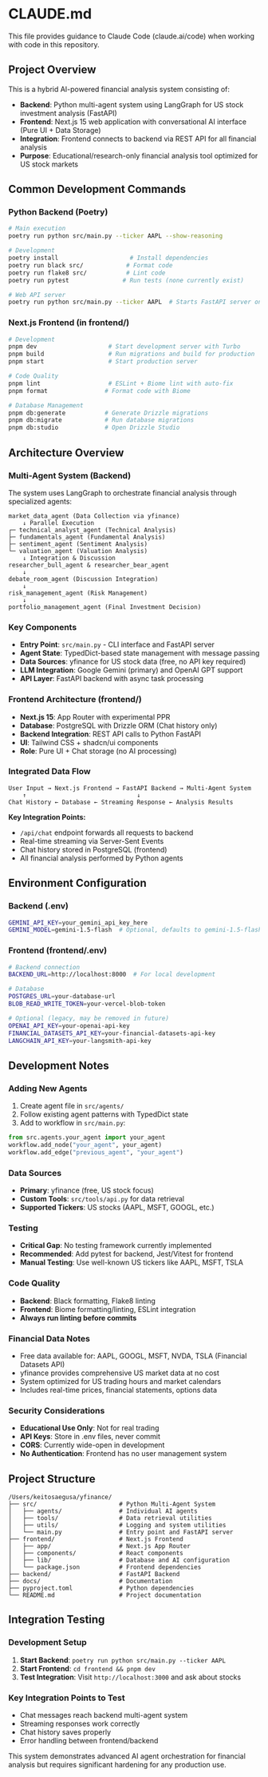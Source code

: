 # CLAUDE.md

This file provides guidance to Claude Code (claude.ai/code) when working with code in this repository.

## Project Overview

This is a hybrid AI-powered financial analysis system consisting of:
- **Backend**: Python multi-agent system using LangGraph for US stock investment analysis (FastAPI)
- **Frontend**: Next.js 15 web application with conversational AI interface (Pure UI + Data Storage)
- **Integration**: Frontend connects to backend via REST API for all financial analysis
- **Purpose**: Educational/research-only financial analysis tool optimized for US stock markets

## Common Development Commands

### Python Backend (Poetry)
```bash
# Main execution
poetry run python src/main.py --ticker AAPL --show-reasoning

# Development
poetry install                    # Install dependencies
poetry run black src/            # Format code
poetry run flake8 src/           # Lint code
poetry run pytest               # Run tests (none currently exist)

# Web API server
poetry run python src/main.py --ticker AAPL  # Starts FastAPI server on port 8000
```

### Next.js Frontend (in frontend/)
```bash
# Development
pnpm dev                    # Start development server with Turbo
pnpm build                  # Run migrations and build for production
pnpm start                  # Start production server

# Code Quality
pnpm lint                   # ESLint + Biome lint with auto-fix
pnpm format                # Format code with Biome

# Database Management
pnpm db:generate           # Generate Drizzle migrations
pnpm db:migrate            # Run database migrations
pnpm db:studio             # Open Drizzle Studio
```

## Architecture Overview

### Multi-Agent System (Backend)
The system uses LangGraph to orchestrate financial analysis through specialized agents:

```
market_data_agent (Data Collection via yfinance)
    ↓ Parallel Execution
┌─ technical_analyst_agent (Technical Analysis)
├─ fundamentals_agent (Fundamental Analysis)  
├─ sentiment_agent (Sentiment Analysis)
└─ valuation_agent (Valuation Analysis)
    ↓ Integration & Discussion
researcher_bull_agent & researcher_bear_agent
    ↓
debate_room_agent (Discussion Integration)
    ↓
risk_management_agent (Risk Management)
    ↓
portfolio_management_agent (Final Investment Decision)
```

### Key Components
- **Entry Point**: `src/main.py` - CLI interface and FastAPI server
- **Agent State**: TypedDict-based state management with message passing
- **Data Sources**: yfinance for US stock data (free, no API key required)
- **LLM Integration**: Google Gemini (primary) and OpenAI GPT support
- **API Layer**: FastAPI backend with async task processing

### Frontend Architecture (frontend/)
- **Next.js 15**: App Router with experimental PPR
- **Database**: PostgreSQL with Drizzle ORM (Chat history only)
- **Backend Integration**: REST API calls to Python FastAPI
- **UI**: Tailwind CSS + shadcn/ui components
- **Role**: Pure UI + Chat storage (no AI processing)

### Integrated Data Flow
```
User Input → Next.js Frontend → FastAPI Backend → Multi-Agent System
    ↑                               ↓
Chat History ← Database ← Streaming Response ← Analysis Results
```

**Key Integration Points:**
- `/api/chat` endpoint forwards all requests to backend
- Real-time streaming via Server-Sent Events
- Chat history stored in PostgreSQL (frontend)
- All financial analysis performed by Python agents

## Environment Configuration

### Backend (.env)
```bash
GEMINI_API_KEY=your_gemini_api_key_here
GEMINI_MODEL=gemini-1.5-flash  # Optional, defaults to gemini-1.5-flash
```

### Frontend (frontend/.env)
```bash
# Backend connection
BACKEND_URL=http://localhost:8000  # For local development

# Database
POSTGRES_URL=your-database-url
BLOB_READ_WRITE_TOKEN=your-vercel-blob-token

# Optional (legacy, may be removed in future)
OPENAI_API_KEY=your-openai-api-key
FINANCIAL_DATASETS_API_KEY=your-financial-datasets-api-key
LANGCHAIN_API_KEY=your-langsmith-api-key
```

## Development Notes

### Adding New Agents
1. Create agent file in `src/agents/`
2. Follow existing agent patterns with TypedDict state
3. Add to workflow in `src/main.py`:
```python
from src.agents.your_agent import your_agent
workflow.add_node("your_agent", your_agent)
workflow.add_edge("previous_agent", "your_agent")
```

### Data Sources
- **Primary**: yfinance (free, US stock focus)
- **Custom Tools**: `src/tools/api.py` for data retrieval
- **Supported Tickers**: US stocks (AAPL, MSFT, GOOGL, etc.)

### Testing
- **Critical Gap**: No testing framework currently implemented
- **Recommended**: Add pytest for backend, Jest/Vitest for frontend
- **Manual Testing**: Use well-known US tickers like AAPL, MSFT, TSLA

### Code Quality
- **Backend**: Black formatting, Flake8 linting
- **Frontend**: Biome formatting/linting, ESLint integration
- **Always run linting before commits**

### Financial Data Notes
- Free data available for: AAPL, GOOGL, MSFT, NVDA, TSLA (Financial Datasets API)
- yfinance provides comprehensive US market data at no cost
- System optimized for US trading hours and market calendars
- Includes real-time prices, financial statements, options data

### Security Considerations
- **Educational Use Only**: Not for real trading
- **API Keys**: Store in .env files, never commit
- **CORS**: Currently wide-open in development
- **No Authentication**: Frontend has no user management system

## Project Structure

```
/Users/keitosaegusa/yfinance/
├── src/                       # Python Multi-Agent System
│   ├── agents/                # Individual AI agents
│   ├── tools/                 # Data retrieval utilities
│   ├── utils/                 # Logging and system utilities
│   └── main.py                # Entry point and FastAPI server
├── frontend/                  # Next.js Frontend
│   ├── app/                   # Next.js App Router
│   ├── components/            # React components
│   ├── lib/                   # Database and AI configuration
│   └── package.json           # Frontend dependencies
├── backend/                   # FastAPI Backend
├── docs/                      # Documentation
├── pyproject.toml             # Python dependencies
└── README.md                  # Project documentation
```

## Integration Testing

### Development Setup
1. **Start Backend**: `poetry run python src/main.py --ticker AAPL`
2. **Start Frontend**: `cd frontend && pnpm dev`
3. **Test Integration**: Visit `http://localhost:3000` and ask about stocks

### Key Integration Points to Test
- Chat messages reach backend multi-agent system
- Streaming responses work correctly
- Chat history saves properly
- Error handling between frontend/backend

This system demonstrates advanced AI agent orchestration for financial analysis but requires significant hardening for any production use.